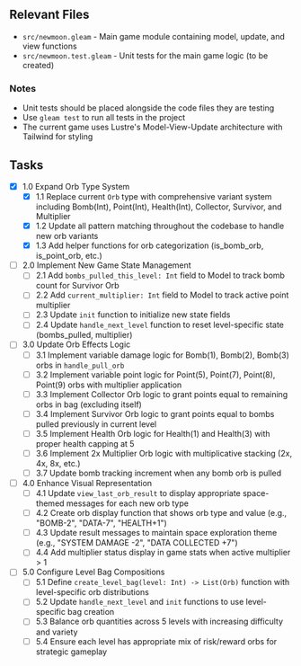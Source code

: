 ## Relevant Files

- `src/newmoon.gleam` - Main game module containing model, update, and view
  functions
- `src/newmoon.test.gleam` - Unit tests for the main game logic (to be created)

### Notes

- Unit tests should be placed alongside the code files they are testing
- Use `gleam test` to run all tests in the project
- The current game uses Lustre's Model-View-Update architecture with Tailwind
  for styling

## Tasks

- [x] 1.0 Expand Orb Type System
  - [x] 1.1 Replace current `Orb` type with comprehensive variant system
        including Bomb(Int), Point(Int), Health(Int), Collector, Survivor, and
        Multiplier
  - [x] 1.2 Update all pattern matching throughout the codebase to handle new
        orb variants
  - [x] 1.3 Add helper functions for orb categorization (is_bomb_orb,
        is_point_orb, etc.)
- [ ] 2.0 Implement New Game State Management
  - [ ] 2.1 Add `bombs_pulled_this_level: Int` field to Model to track bomb
        count for Survivor Orb
  - [ ] 2.2 Add `current_multiplier: Int` field to Model to track active point
        multiplier
  - [ ] 2.3 Update `init` function to initialize new state fields
  - [ ] 2.4 Update `handle_next_level` function to reset level-specific state
        (bombs_pulled, multiplier)
- [ ] 3.0 Update Orb Effects Logic
  - [ ] 3.1 Implement variable damage logic for Bomb(1), Bomb(2), Bomb(3) orbs
        in `handle_pull_orb`
  - [ ] 3.2 Implement variable point logic for Point(5), Point(7), Point(8),
        Point(9) orbs with multiplier application
  - [ ] 3.3 Implement Collector Orb logic to grant points equal to remaining
        orbs in bag (excluding itself)
  - [ ] 3.4 Implement Survivor Orb logic to grant points equal to bombs pulled
        previously in current level
  - [ ] 3.5 Implement Health Orb logic for Health(1) and Health(3) with proper
        health capping at 5
  - [ ] 3.6 Implement 2x Multiplier Orb logic with multiplicative stacking (2x,
        4x, 8x, etc.)
  - [ ] 3.7 Update bomb tracking increment when any bomb orb is pulled
- [ ] 4.0 Enhance Visual Representation
  - [ ] 4.1 Update `view_last_orb_result` to display appropriate space-themed
        messages for each new orb type
  - [ ] 4.2 Create orb display function that shows orb type and value (e.g.,
        "BOMB-2", "DATA-7", "HEALTH+1")
  - [ ] 4.3 Update result messages to maintain space exploration theme (e.g.,
        "SYSTEM DAMAGE -2", "DATA COLLECTED +7")
  - [ ] 4.4 Add multiplier status display in game stats when active multiplier >
        1
- [ ] 5.0 Configure Level Bag Compositions
  - [ ] 5.1 Define `create_level_bag(level: Int) -> List(Orb)` function with
        level-specific orb distributions
  - [ ] 5.2 Update `handle_next_level` and `init` functions to use
        level-specific bag creation
  - [ ] 5.3 Balance orb quantities across 5 levels with increasing difficulty
        and variety
  - [ ] 5.4 Ensure each level has appropriate mix of risk/reward orbs for
        strategic gameplay
